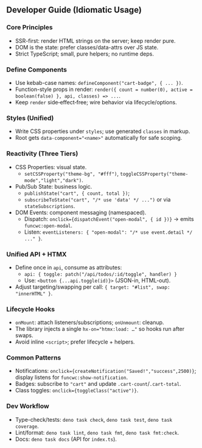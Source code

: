 ## Developer Guide (Idiomatic Usage)

### Core Principles

- SSR-first: render HTML strings on the server; keep render pure.
- DOM is the state: prefer classes/data-attrs over JS state.
- Strict TypeScript; small, pure helpers; no runtime deps.

### Define Components

- Use kebab-case names: `defineComponent("cart-badge", { ... })`.
- Function-style props in render:
  `render({ count = number(0), active = boolean(false) }, api, classes) => ...`.
- Keep `render` side‑effect‑free; wire behavior via lifecycle/options.

### Styles (Unified)

- Write CSS properties under `styles`; use generated `classes` in markup.
- Root gets `data-component="<name>"` automatically for safe scoping.

### Reactivity (Three Tiers)

- CSS Properties: visual state.
  - `setCSSProperty("theme-bg", "#fff")`,
    `toggleCSSProperty("theme-mode","light","dark")`.
- Pub/Sub State: business logic.
  - `publishState("cart", { count, total })`;
  - `subscribeToState("cart", "/* use 'data' */ ...")` or via
    `stateSubscriptions`.
- DOM Events: component messaging (namespaced).
  - Dispatch: `onclick={dispatchEvent("open-modal", { id })}` → emits
    `funcwc:open-modal`.
  - Listen: `eventListeners: { "open-modal": "/* use event.detail */ ..." }`.

### Unified API + HTMX

- Define once in `api`, consume as attributes:
  - `api: { toggle: patch("/api/todos/:id/toggle", handler) }`
  - Use: `<button {...api.toggle(id)}>` (JSON-in, HTML-out).
- Adjust targeting/swapping per call: `{ target: "#list", swap: "innerHTML" }`.

### Lifecycle Hooks

- `onMount`: attach listeners/subscriptions; `onUnmount`: cleanup.
- The library injects a single `hx-on="htmx:load: …"` so hooks run after swaps.
- Avoid inline `<script>`; prefer lifecycle + helpers.

### Common Patterns

- Notifications: `onclick={createNotification("Saved!","success",2500)}`;
  display listens for `funcwc:show-notification`.
- Badges: subscribe to `"cart"` and update `.cart-count`/`.cart-total`.
- Class toggles: `onclick={toggleClass("active")}`.

### Dev Workflow

- Type-check/tests: `deno task check`, `deno task test`, `deno task coverage`.
- Lint/format: `deno task lint`, `deno task fmt`, `deno task fmt:check`.
- Docs: `deno task docs` (API for `index.ts`).
